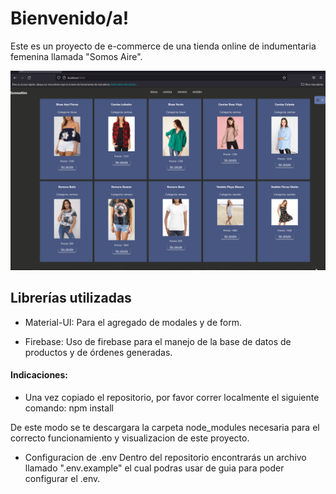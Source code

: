 # Bienvenido/a! 

Este es un proyecto de e-commerce de una tienda online de indumentaria femenina llamada "Somos Aire".

 
![Navigation][navegacion]

[navegacion]: /public/Presentacion.gif "Navegación"

## Librerías utilizadas

* Material-UI: Para el agregado de modales y de form.

* Firebase: Uso de firebase para el manejo de la base de datos de productos y de órdenes generadas.

#### Indicaciones:

* Una vez copiado el repositorio, por favor correr localmente el siguiente comando:
    npm install
 
 De este modo se te descargara la carpeta node_modules necesaria para el correcto funcionamiento y visualizacion de este proyecto.

* Configuracion de .env
 Dentro del repositorio encontrarás un archivo llamado ".env.example" el cual podras usar de guia para poder configurar el .env. 


